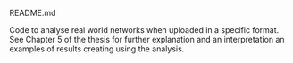 README.md

Code to analyse real world networks when uploaded in a specific format. See Chapter 5 of the thesis for further explanation and an interpretation an examples of results creating using the analysis. 